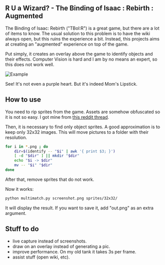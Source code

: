 R U a Wizard? - The Binding of Isaac : Rebirth : Augmented
----------------------------------------------------------

The Binding of Isaac: Rebirth ("TBoI:R") is a great game, but there are a lot of
items to know. The usual solution to this problem is to have the wiki always
open, but this ruins the experience a bit. Instead, this projects aims at
creating an "augmented" experience on top of the game.

Put simply, it creates an overlay above the game to identify objects and their
effects. Computer Vision is hard and I am by no means an expert, so this does
not work well.

![Example](https://i.imgur.com/4m9LDsu.png)

See! It's not even a purple heart. But it's indeed Mom's Lipstick.

How to use
----------

You need to rip sprites from the game. Assets are somehow obfuscated so it is
not so easy. I got mine from [this reddit
thread](https://www.reddit.com/r/bindingofisaac/comments/2mbz6p/wiki_folks_the_sprites_were_ripped_out_of_the_a/).

Then, it is necessary to find only object sprites. A good approximation is to
keep only 32x32 images. This will move pictures to a folder with their
resolution.

``` bash
for i in *.png ; do
    dir=$(identify -- "$i" | awk '{ print $3; }')
    [ -d "$dir" ] || mkdir "$dir"
    echo "$i -> $dir"
    mv -- "$i" "$dir"
done
```

After that, remove sprites that do not work.

Now it works:

``` bash
python multimatch.py screenshot.png sprites/32x32/
```

It will display the result. If you want to save it, add "out.png" as an extra
argument.

Stuff to do
-----------

  - live capture instead of screenshots.
  - draw on an overlay instead of generating a pic.
  - improve performance. On my old tank it takes 3s per frame.
  - assist stuff (open wiki, etc).
